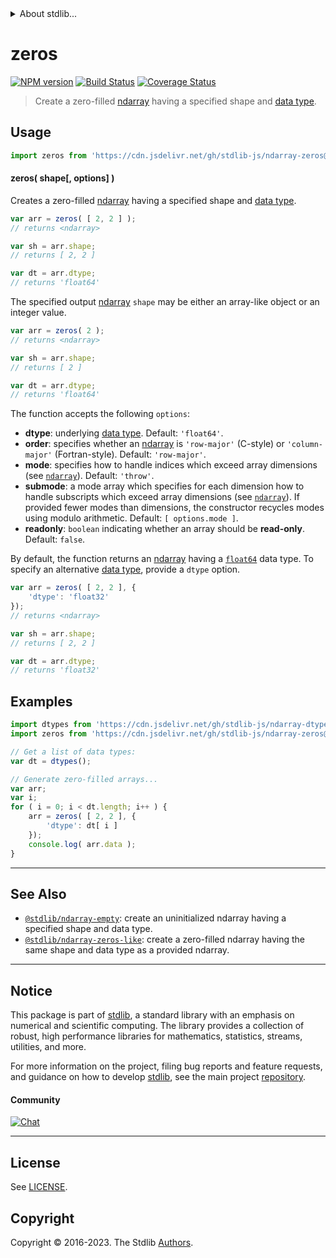 <!--

@license Apache-2.0

Copyright (c) 2022 The Stdlib Authors.

Licensed under the Apache License, Version 2.0 (the "License");
you may not use this file except in compliance with the License.
You may obtain a copy of the License at

   http://www.apache.org/licenses/LICENSE-2.0

Unless required by applicable law or agreed to in writing, software
distributed under the License is distributed on an "AS IS" BASIS,
WITHOUT WARRANTIES OR CONDITIONS OF ANY KIND, either express or implied.
See the License for the specific language governing permissions and
limitations under the License.

-->


<details>
  <summary>
    About stdlib...
  </summary>
  <p>We believe in a future in which the web is a preferred environment for numerical computation. To help realize this future, we've built stdlib. stdlib is a standard library, with an emphasis on numerical and scientific computation, written in JavaScript (and C) for execution in browsers and in Node.js.</p>
  <p>The library is fully decomposable, being architected in such a way that you can swap out and mix and match APIs and functionality to cater to your exact preferences and use cases.</p>
  <p>When you use stdlib, you can be absolutely certain that you are using the most thorough, rigorous, well-written, studied, documented, tested, measured, and high-quality code out there.</p>
  <p>To join us in bringing numerical computing to the web, get started by checking us out on <a href="https://github.com/stdlib-js/stdlib">GitHub</a>, and please consider <a href="https://opencollective.com/stdlib">financially supporting stdlib</a>. We greatly appreciate your continued support!</p>
</details>

# zeros

[![NPM version][npm-image]][npm-url] [![Build Status][test-image]][test-url] [![Coverage Status][coverage-image]][coverage-url] <!-- [![dependencies][dependencies-image]][dependencies-url] -->

> Create a zero-filled [ndarray][@stdlib/ndarray/ctor] having a specified shape and [data type][@stdlib/ndarray/dtypes].

<!-- Section to include introductory text. Make sure to keep an empty line after the intro `section` element and another before the `/section` close. -->

<section class="intro">

</section>

<!-- /.intro -->

<!-- Package usage documentation. -->



<section class="usage">

## Usage

```javascript
import zeros from 'https://cdn.jsdelivr.net/gh/stdlib-js/ndarray-zeros@deno/mod.js';
```

#### zeros( shape\[, options] )

Creates a zero-filled [ndarray][@stdlib/ndarray/ctor] having a specified shape and [data type][@stdlib/ndarray/dtypes].

```javascript
var arr = zeros( [ 2, 2 ] );
// returns <ndarray>

var sh = arr.shape;
// returns [ 2, 2 ]

var dt = arr.dtype;
// returns 'float64'
```

The specified output [ndarray][@stdlib/ndarray/ctor] `shape` may be either an array-like object or an integer value.

```javascript
var arr = zeros( 2 );
// returns <ndarray>

var sh = arr.shape;
// returns [ 2 ]

var dt = arr.dtype;
// returns 'float64'
```

The function accepts the following `options`:

-   **dtype**: underlying [data type][@stdlib/ndarray/dtypes]. Default: `'float64'`.
-   **order**: specifies whether an [ndarray][@stdlib/ndarray/ctor] is `'row-major'` (C-style) or `'column-major'` (Fortran-style). Default: `'row-major'`.
-   **mode**: specifies how to handle indices which exceed array dimensions (see [`ndarray`][@stdlib/ndarray/ctor]). Default: `'throw'`.
-   **submode**: a mode array which specifies for each dimension how to handle subscripts which exceed array dimensions  (see [`ndarray`][@stdlib/ndarray/ctor]). If provided fewer modes than dimensions, the constructor recycles modes using modulo arithmetic. Default: `[ options.mode ]`.
-   **readonly**: `boolean` indicating whether an array should be **read-only**. Default: `false`.

By default, the function returns an [ndarray][@stdlib/ndarray/ctor] having a [`float64`][@stdlib/ndarray/dtypes] data type. To specify an alternative [data type][@stdlib/ndarray/dtypes], provide a `dtype` option.

```javascript
var arr = zeros( [ 2, 2 ], {
    'dtype': 'float32'
});
// returns <ndarray>

var sh = arr.shape;
// returns [ 2, 2 ]

var dt = arr.dtype;
// returns 'float32'
```

</section>

<!-- /.usage -->

<!-- Package usage notes. Make sure to keep an empty line after the `section` element and another before the `/section` close. -->

<section class="notes">

</section>

<!-- /.notes -->

<!-- Package usage examples. -->

<section class="examples">

## Examples

<!-- eslint no-undef: "error" -->

```javascript
import dtypes from 'https://cdn.jsdelivr.net/gh/stdlib-js/ndarray-dtypes@deno/mod.js';
import zeros from 'https://cdn.jsdelivr.net/gh/stdlib-js/ndarray-zeros@deno/mod.js';

// Get a list of data types:
var dt = dtypes();

// Generate zero-filled arrays...
var arr;
var i;
for ( i = 0; i < dt.length; i++ ) {
    arr = zeros( [ 2, 2 ], {
        'dtype': dt[ i ]
    });
    console.log( arr.data );
}
```

</section>

<!-- /.examples -->

<!-- Section to include cited references. If references are included, add a horizontal rule *before* the section. Make sure to keep an empty line after the `section` element and another before the `/section` close. -->

<section class="references">

</section>

<!-- /.references -->

<!-- Section for related `stdlib` packages. Do not manually edit this section, as it is automatically populated. -->

<section class="related">

* * *

## See Also

-   <span class="package-name">[`@stdlib/ndarray-empty`][@stdlib/ndarray/empty]</span><span class="delimiter">: </span><span class="description">create an uninitialized ndarray having a specified shape and data type.</span>
-   <span class="package-name">[`@stdlib/ndarray-zeros-like`][@stdlib/ndarray/zeros-like]</span><span class="delimiter">: </span><span class="description">create a zero-filled ndarray having the same shape and data type as a provided ndarray.</span>

</section>

<!-- /.related -->

<!-- Section for all links. Make sure to keep an empty line after the `section` element and another before the `/section` close. -->


<section class="main-repo" >

* * *

## Notice

This package is part of [stdlib][stdlib], a standard library with an emphasis on numerical and scientific computing. The library provides a collection of robust, high performance libraries for mathematics, statistics, streams, utilities, and more.

For more information on the project, filing bug reports and feature requests, and guidance on how to develop [stdlib][stdlib], see the main project [repository][stdlib].

#### Community

[![Chat][chat-image]][chat-url]

---

## License

See [LICENSE][stdlib-license].


## Copyright

Copyright &copy; 2016-2023. The Stdlib [Authors][stdlib-authors].

</section>

<!-- /.stdlib -->

<!-- Section for all links. Make sure to keep an empty line after the `section` element and another before the `/section` close. -->

<section class="links">

[npm-image]: http://img.shields.io/npm/v/@stdlib/ndarray-zeros.svg
[npm-url]: https://npmjs.org/package/@stdlib/ndarray-zeros

[test-image]: https://github.com/stdlib-js/ndarray-zeros/actions/workflows/test.yml/badge.svg?branch=main
[test-url]: https://github.com/stdlib-js/ndarray-zeros/actions/workflows/test.yml?query=branch:main

[coverage-image]: https://img.shields.io/codecov/c/github/stdlib-js/ndarray-zeros/main.svg
[coverage-url]: https://codecov.io/github/stdlib-js/ndarray-zeros?branch=main

<!--

[dependencies-image]: https://img.shields.io/david/stdlib-js/ndarray-zeros.svg
[dependencies-url]: https://david-dm.org/stdlib-js/ndarray-zeros/main

-->

[chat-image]: https://img.shields.io/gitter/room/stdlib-js/stdlib.svg
[chat-url]: https://app.gitter.im/#/room/#stdlib-js_stdlib:gitter.im

[stdlib]: https://github.com/stdlib-js/stdlib

[stdlib-authors]: https://github.com/stdlib-js/stdlib/graphs/contributors

[umd]: https://github.com/umdjs/umd
[es-module]: https://developer.mozilla.org/en-US/docs/Web/JavaScript/Guide/Modules

[deno-url]: https://github.com/stdlib-js/ndarray-zeros/tree/deno
[umd-url]: https://github.com/stdlib-js/ndarray-zeros/tree/umd
[esm-url]: https://github.com/stdlib-js/ndarray-zeros/tree/esm
[branches-url]: https://github.com/stdlib-js/ndarray-zeros/blob/main/branches.md

[stdlib-license]: https://raw.githubusercontent.com/stdlib-js/ndarray-zeros/main/LICENSE

[@stdlib/ndarray/ctor]: https://github.com/stdlib-js/ndarray-ctor/tree/deno

[@stdlib/ndarray/dtypes]: https://github.com/stdlib-js/ndarray-dtypes/tree/deno

<!-- <related-links> -->

[@stdlib/ndarray/empty]: https://github.com/stdlib-js/ndarray-empty/tree/deno

[@stdlib/ndarray/zeros-like]: https://github.com/stdlib-js/ndarray-zeros-like/tree/deno

<!-- </related-links> -->

</section>

<!-- /.links -->
